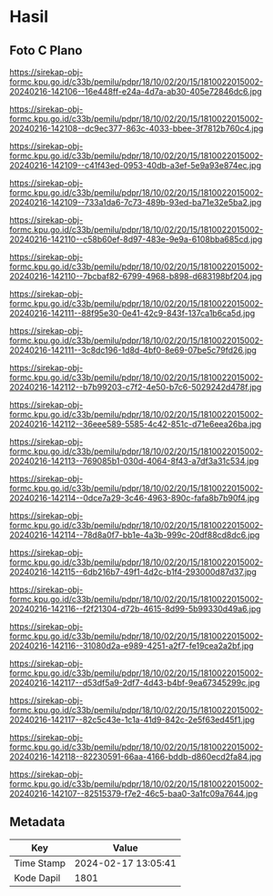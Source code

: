 # Hasil

## Foto C Plano

https://sirekap-obj-formc.kpu.go.id/c33b/pemilu/pdpr/18/10/02/20/15/1810022015002-20240216-142106--16e448ff-e24a-4d7a-ab30-405e72846dc6.jpg

https://sirekap-obj-formc.kpu.go.id/c33b/pemilu/pdpr/18/10/02/20/15/1810022015002-20240216-142108--dc9ec377-863c-4033-bbee-3f7812b760c4.jpg

https://sirekap-obj-formc.kpu.go.id/c33b/pemilu/pdpr/18/10/02/20/15/1810022015002-20240216-142109--c41f43ed-0953-40db-a3ef-5e9a93e874ec.jpg

https://sirekap-obj-formc.kpu.go.id/c33b/pemilu/pdpr/18/10/02/20/15/1810022015002-20240216-142109--733a1da6-7c73-489b-93ed-ba71e32e5ba2.jpg

https://sirekap-obj-formc.kpu.go.id/c33b/pemilu/pdpr/18/10/02/20/15/1810022015002-20240216-142110--c58b60ef-8d97-483e-9e9a-6108bba685cd.jpg

https://sirekap-obj-formc.kpu.go.id/c33b/pemilu/pdpr/18/10/02/20/15/1810022015002-20240216-142110--7bcbaf82-6799-4968-b898-d683198bf204.jpg

https://sirekap-obj-formc.kpu.go.id/c33b/pemilu/pdpr/18/10/02/20/15/1810022015002-20240216-142111--88f95e30-0e41-42c9-843f-137ca1b6ca5d.jpg

https://sirekap-obj-formc.kpu.go.id/c33b/pemilu/pdpr/18/10/02/20/15/1810022015002-20240216-142111--3c8dc196-1d8d-4bf0-8e69-07be5c79fd26.jpg

https://sirekap-obj-formc.kpu.go.id/c33b/pemilu/pdpr/18/10/02/20/15/1810022015002-20240216-142112--b7b99203-c7f2-4e50-b7c6-5029242d478f.jpg

https://sirekap-obj-formc.kpu.go.id/c33b/pemilu/pdpr/18/10/02/20/15/1810022015002-20240216-142112--36eee589-5585-4c42-851c-d71e6eea26ba.jpg

https://sirekap-obj-formc.kpu.go.id/c33b/pemilu/pdpr/18/10/02/20/15/1810022015002-20240216-142113--769085b1-030d-4064-8f43-a7df3a31c534.jpg

https://sirekap-obj-formc.kpu.go.id/c33b/pemilu/pdpr/18/10/02/20/15/1810022015002-20240216-142114--0dce7a29-3c46-4963-890c-fafa8b7b90f4.jpg

https://sirekap-obj-formc.kpu.go.id/c33b/pemilu/pdpr/18/10/02/20/15/1810022015002-20240216-142114--78d8a0f7-bb1e-4a3b-999c-20df88cd8dc6.jpg

https://sirekap-obj-formc.kpu.go.id/c33b/pemilu/pdpr/18/10/02/20/15/1810022015002-20240216-142115--6db216b7-49f1-4d2c-b1f4-293000d87d37.jpg

https://sirekap-obj-formc.kpu.go.id/c33b/pemilu/pdpr/18/10/02/20/15/1810022015002-20240216-142116--f2f21304-d72b-4615-8d99-5b99330d49a6.jpg

https://sirekap-obj-formc.kpu.go.id/c33b/pemilu/pdpr/18/10/02/20/15/1810022015002-20240216-142116--31080d2a-e989-4251-a2f7-fe19cea2a2bf.jpg

https://sirekap-obj-formc.kpu.go.id/c33b/pemilu/pdpr/18/10/02/20/15/1810022015002-20240216-142117--d53df5a9-2df7-4d43-b4bf-9ea67345299c.jpg

https://sirekap-obj-formc.kpu.go.id/c33b/pemilu/pdpr/18/10/02/20/15/1810022015002-20240216-142117--82c5c43e-1c1a-41d9-842c-2e5f63ed45f1.jpg

https://sirekap-obj-formc.kpu.go.id/c33b/pemilu/pdpr/18/10/02/20/15/1810022015002-20240216-142118--82230591-66aa-4166-bddb-d860ecd2fa84.jpg

https://sirekap-obj-formc.kpu.go.id/c33b/pemilu/pdpr/18/10/02/20/15/1810022015002-20240216-142107--82515379-f7e2-46c5-baa0-3a1fc09a7644.jpg


## Metadata

| Key        | Value               |
| ---------- | ------------------- |
| Time Stamp | 2024-02-17 13:05:41 |
| Kode Dapil | 1801                |



